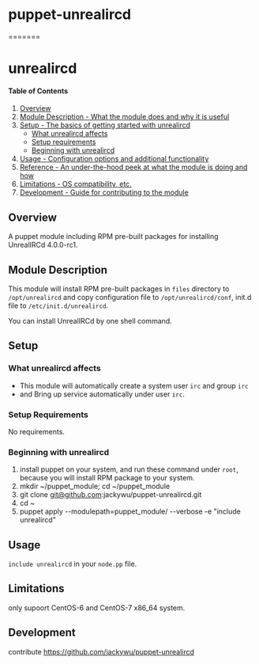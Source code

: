 # puppet-unrealircd
=======
# unrealircd

#### Table of Contents

1. [Overview](#overview)
2. [Module Description - What the module does and why it is useful](#module-description)
3. [Setup - The basics of getting started with unrealircd](#setup)
    * [What unrealircd affects](#what-unrealircd-affects)
    * [Setup requirements](#setup-requirements)
    * [Beginning with unrealircd](#beginning-with-unrealircd)
4. [Usage - Configuration options and additional functionality](#usage)
5. [Reference - An under-the-hood peek at what the module is doing and how](#reference)
5. [Limitations - OS compatibility, etc.](#limitations)
6. [Development - Guide for contributing to the module](#development)

## Overview

A puppet module including RPM pre-built packages for installing UnrealIRCd 4.0.0-rc1.

## Module Description

This module will install RPM pre-built packages in `files` directory to `/opt/unrealircd` and copy configuration file to
`/opt/unrealircd/conf`, init.d file to `/etc/init.d/unrealircd`.

You can install UnrealIRCd by one shell command.

## Setup

### What unrealircd affects

* This module will automatically create a system user `irc` and group `irc`
* and Bring up service automatically under user `irc`.

### Setup Requirements

No requirements.

### Beginning with unrealircd

1. install puppet on your system, and run these command under `root`, because you will install RPM package to your system.
2. mkdir ~/puppet_module; cd ~/puppet_module
3. git clone git@github.com:jackywu/puppet-unrealircd.git
4. cd ~
5. puppet  apply  --modulepath=puppet_module/ --verbose -e "include unrealircd"

## Usage

`include unrealircd` in your `node.pp` file.

## Limitations

only supoort CentOS-6 and CentOS-7 x86_64 system.

## Development

contribute https://github.com/jackywu/puppet-unrealircd

